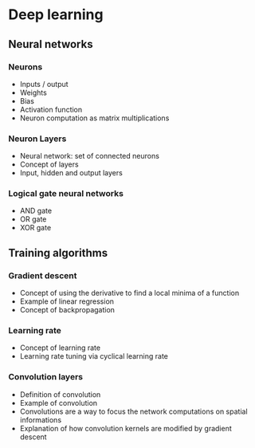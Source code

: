 # Deep learning

## Neural networks

### Neurons

- Inputs / output
- Weights
- Bias
- Activation function
- Neuron computation as matrix multiplications

### Neuron Layers

- Neural network: set of connected neurons
- Concept of layers
- Input, hidden and output layers

### Logical gate neural networks

- AND gate
- OR gate
- XOR gate

## Training algorithms

### Gradient descent

- Concept of using the derivative to find a local minima of a function
- Example of linear regression
- Concept of backpropagation

### Learning rate

- Concept of learning rate
- Learning rate tuning via cyclical learning rate

### Convolution layers

- Definition of convolution
- Example of convolution
- Convolutions are a way to focus the network computations on spatial
  informations
- Explanation of how convolution kernels are modified by gradient
  descent
